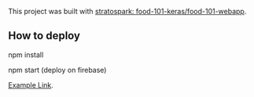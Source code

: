 This project was built with [stratospark: food-101-keras/food-101-webapp](https://github.com/stratospark/food-101-keras/tree/master/food-101-webapp).

## How to deploy
npm install

npm start (deploy on firebase)

[Example Link](https://wheretoeat.ironsout.com/).